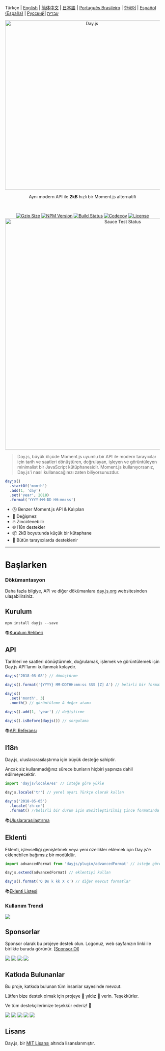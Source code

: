 Türkçe | [English](../../README.md) | [简体中文](../zh-cn/README.zh-CN.md) | [日本語](../ja/README-ja.md) | [Português Brasileiro](../pt-br/README-pt-br.md) | [한국어](../ko/README-ko.md) | [Español (España)](../es-es/README-es-es.md) | [Русский](../ru/README-ru.md)| [עברית](./docs/he/README-he.md)

<p align="center"><a href="https://day.js.org/" target="_blank" rel="noopener noreferrer"><img width="550"
                                                                             src="https://user-images.githubusercontent.com/17680888/39081119-3057bbe2-456e-11e8-862c-646133ad4b43.png"
                                                                             alt="Day.js"></a></p>
<p align="center">Aynı modern API ile <b>2kB</b> hızlı bir Moment.js alternatifi</p>
<br>
<p align="center">
    <a href="https://unpkg.com/dayjs/dayjs.min.js"><img
            src="https://img.badgesize.io/https://unpkg.com/dayjs/dayjs.min.js?compression=gzip&style=flat-square"
            alt="Gzip Size"></a>
    <a href="https://www.npmjs.com/package/dayjs"><img src="https://img.shields.io/npm/v/dayjs.svg?style=flat-square&colorB=51C838"
                                                       alt="NPM Version"></a>
    <a href="https://travis-ci.org/iamkun/dayjs"><img
            src="https://img.shields.io/travis/iamkun/dayjs/master.svg?style=flat-square" alt="Build Status"></a>
    <a href="https://codecov.io/gh/iamkun/dayjs"><img
            src="https://img.shields.io/codecov/c/github/iamkun/dayjs/master.svg?style=flat-square" alt="Codecov"></a>
    <a href="https://github.com/iamkun/dayjs/blob/master/LICENSE"><img
            src="https://img.shields.io/badge/license-MIT-brightgreen.svg?style=flat-square" alt="License"></a>
    <br>
    <a href="https://saucelabs.com/u/dayjs">
        <img width="750" src="https://user-images.githubusercontent.com/17680888/40040137-8e3323a6-584b-11e8-9dba-bbe577ee8a7b.png" alt="Sauce Test Status">
    </a>
</p>

> Day.js, büyük ölçüde Moment.js uyumlu bir API ile modern tarayıcılar için tarih ve saatleri dönüştüren, doğrulayan, işleyen ve görüntüleyen minimalist bir JavaScript kütüphanesidir. Moment.js kullanıyorsanız, Day.js'i nasıl kullanacağınızı zaten biliyorsunuzdur.

```js
dayjs()
  .startOf('month')
  .add(1, 'day')
  .set('year', 2018)
  .format('YYYY-MM-DD HH:mm:ss')
```

- 🕒 Benzer Moment.js API & Kalıpları
- 💪 Değişmez
- 🔥 Zincirlenebilir
- 🌐 I18n destekler
- 📦 2kB boyutunda küçük bir kütaphane
- 👫 Bütün tarayıcılarda desteklenir

---

# Başlarken

### Dökümantasyon

Daha fazla bilgiye, API ve diğer dökümanlara [day.js.org](https://day.js.org/) websitesinden ulaşabilirsiniz.

## Kurulum

```console
npm install dayjs --save
```

📚[Kurulum Rehberi](https://day.js.org/docs/en/installation/installation)

## API

Tarihleri ve saatleri dönüştürmek, doğrulamak, işlemek ve görüntülemek için Day.js API'larını kullanmak kolaydır.

```javascript
dayjs('2018-08-08') // dönüştürme

dayjs().format('{YYYY} MM-DDTHH:mm:ss SSS [Z] A') // belirli bir formatta görüntüleme

dayjs()
  .set('month', 3)
  .month() // görüntüleme & değer atama

dayjs().add(1, 'year') // değiştirme

dayjs().isBefore(dayjs()) // sorgulama
```

📚[API Referansı](https://day.js.org/docs/en/parse/parse)

## I18n

Day.js, uluslararasılaştırma için büyük desteğe sahiptir.

Ancak siz kullanmadığınız sürece bunların hiçbiri yapınıza dahil edilmeyecektir.

```javascript
import 'dayjs/locale/es' // isteğe göre yükle

dayjs.locale('tr') // yerel ayarı Türkçe olarak kullan

dayjs('2018-05-05')
  .locale('zh-cn')
  .format() //belirli bir durum için Basitleştirilmiş Çince formatında görüntüleme
```

📚[Uluslararasılaştırma](https://day.js.org/docs/en/i18n/i18n)

## Eklenti

Eklenti, işlevselliği genişletmek veya yeni özellikler eklemek için Day.js'e eklenebilen bağımsız bir modüldür.

```javascript
import advancedFormat from 'dayjs/plugin/advancedFormat' // isteğe göre yükle

dayjs.extend(advancedFormat) // eklentiyi kullan

dayjs().format('Q Do k kk X x') // diğer mevcut formatlar
```

📚[Eklenti Listesi](https://day.js.org/docs/en/plugin/plugin)

### Kullanım Trendi

<a href="https://npm-compare.com/moment,dayjs/#timeRange=THREE_YEARS" target="_blank">
  <img src="https://github.com/iamkun/dayjs/assets/3455798/c7bd2ebe-675e-45c6-a2c9-dc67f3b65d6e">
</a>

## Sponsorlar

Sponsor olarak bu projeye destek olun. Logonuz, web sayfanızın linki ile birlikte burada görünür. [[Sponsor Ol](https://opencollective.com/dayjs#sponsor)]

<a href="https://opencollective.com/dayjs/sponsor/0/website" target="_blank"><img src="https://opencollective.com/dayjs/sponsor/0/avatar.svg"></a>
<a href="https://opencollective.com/dayjs/sponsor/1/website" target="_blank"><img src="https://opencollective.com/dayjs/sponsor/1/avatar.svg"></a>
<a href="https://opencollective.com/dayjs/sponsor/2/website" target="_blank"><img src="https://opencollective.com/dayjs/sponsor/2/avatar.svg"></a>
<a href="https://opencollective.com/dayjs/sponsor/3/website" target="_blank"><img src="https://opencollective.com/dayjs/sponsor/3/avatar.svg"></a>

## Katkıda Bulunanlar

Bu proje, katkıda bulunan tüm insanlar sayesinde mevcut.

Lütfen bize destek olmak için projeye 💖 yıldız 💖 verin. Teşekkürler.

Ve tüm destekçilerimize teşekkür ederiz! 🙏

<a href="https://opencollective.com/dayjs/backer/0/website?requireActive=false" target="_blank"><img src="https://opencollective.com/dayjs/backer/0/avatar.svg?requireActive=false"></a>
<a href="https://opencollective.com/dayjs/backer/1/website?requireActive=false" target="_blank"><img src="https://opencollective.com/dayjs/backer/1/avatar.svg?requireActive=false"></a>
<a href="https://opencollective.com/dayjs/backer/2/website?requireActive=false" target="_blank"><img src="https://opencollective.com/dayjs/backer/2/avatar.svg?requireActive=false"></a>
<a href="https://opencollective.com/dayjs/backer/3/website?requireActive=false" target="_blank"><img src="https://opencollective.com/dayjs/backer/3/avatar.svg?requireActive=false"></a>
<a href="https://opencollective.com/dayjs#backers" target="_blank"><img src="https://opencollective.com/dayjs/contributors.svg?width=890" /></a>

## Lisans

Day.js, bir [MIT Lisansı](../../LICENSE) altında lisanslanmıştır.
